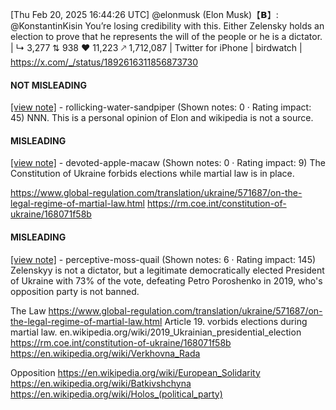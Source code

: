 [Thu Feb 20, 2025 16:44:26 UTC] @elonmusk (Elon Musk)【𝗕】: @KonstantinKisin You’re losing credibility with this.  Either Zelensky holds an election to prove that he represents the will of the people or he is a dictator. | ↳ 3,277 ⇅ 938 ♥ 11,223 🡕 1,712,087 | Twitter for iPhone | birdwatch | https://x.com/_/status/1892616311856873730

#### NOT MISLEADING

[[view note]](https://x.com/i/birdwatch/n/1892650876185280516) - rollicking-water-sandpiper (Shown notes: 0 · Rating impact: 45)
NNN. This is a personal opinion of Elon and wikipedia is not a source. 

#### MISLEADING

[[view note]](https://x.com/i/birdwatch/n/1892684099904528582) - devoted-apple-macaw (Shown notes: 0 · Rating impact: 9)
The Constitution of Ukraine forbids elections while martial law is in place. 

https://www.global-regulation.com/translation/ukraine/571687/on-the-legal-regime-of-martial-law.html
https://rm.coe.int/constitution-of-ukraine/168071f58b

#### MISLEADING

[[view note]](https://x.com/i/birdwatch/n/1892642296853668279) - perceptive-moss-quail (Shown notes: 6 · Rating impact: 145)
Zelenskyy is not a dictator, but a legitimate democratically elected President of Ukraine with 73% of the vote, defeating Petro Poroshenko in 2019, who's opposition party is not banned. 

The Law https://www.global-regulation.com/translation/ukraine/571687/on-the-legal-regime-of-martial-law.html Article 19. vorbids elections during martial law. 
en.wikipedia.org/wiki/2019_Ukrainian_presidential_election
https://rm.coe.int/constitution-of-ukraine/168071f58b
https://en.wikipedia.org/wiki/Verkhovna_Rada

Opposition
https://en.wikipedia.org/wiki/European_Solidarity
https://en.wikipedia.org/wiki/Batkivshchyna
https://en.wikipedia.org/wiki/Holos_(political_party)
